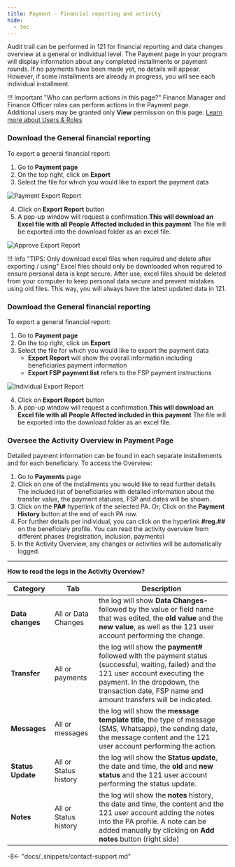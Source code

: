 ```yaml
---
title: Payment - Financial reporting and activity
hide:
  - toc
---
```


Audit trail can be performed in 121 for financial reporting and data changes overview at a general or individual level. The Payment page in your program will display information about any completed installments or payment rounds. If no payments have been made yet, no details will appear. However, if some installments are already in progress, you will see each individual installment.

!!! Important "Who can perform actions in this page?"
    Finance Manager and Finance Officer roles can perform actions in the Payment page.  
    Additional users may be granted only **View** permission on this page. [Learn more about Users & Roles](../users/users-roles-page.md)

### Download the General financial reporting

To export a general financial report:

1. Go to **Payment page**
2. On the top right, click on **Export**
3. Select the file for which you would like to export the payment data

![Payment Export Report](../assets/img/PaymentExportReport.png)

4. Click on **Export Report** button
5. A pop-up window will request a confirmation.**This will download an Excel file with all People Affected included in this payment**
  The file will be exported into the download folder as an excel file.

![Approve Export Report](../assets/img/ApprovePaymentExport.png)

!!! Info "TIPS: Only download excel files when required and delete after exporting / using"
    Excel files should only be downloaded when required to ensure personal data is kept secure. After use, excel files should be deleted from your computer to keep personal data secure and prevent mistakes using old files. This way, you will always have the latest updated data in 121.

### Download the General financial reporting

To export a general financial report:

1. Go to **Payment page**
2. On the top right, click on **Export**
3. Select the file for which you would like to export the payment data
   - **Export Report** will show the overall information including beneficiaries payment information
   - **Export FSP payment list** refers to the FSP payment instructions
  
 ![Individual Export Report](../assets/img/IndividualExportReport)

4. Click on **Export Report** button
5. A pop-up window will request a confirmation.**This will download an Excel file with all People Affected included in this payment**
  The file will be exported into the download folder as an excel file.

### Oversee the Activity Overview in Payment Page

Detailed payment information can be found in each separate installements and for each beneficiary. To access the Overview:

1. Go to **Payments** page
2. Click on one of the installments you would like to read further details
   The included list of beneficiaries with detailed information about the transfer value, the payment statuses, FSP and dates will be shown.
3. Click on the **PA#** hyperlink of the selected PA. Or; Click on the **Payment History** button at the end of each PA row.
4. For further details per individual, you can click on the hyperlink **#reg.##** on the beneficiary profile. You can read the activity overview from different phases (registration, inclusion, payments)
5. In the Activity Overview, any changes or activities will be automatically logged.

---

**How to read the logs in the Activity Overview?**

| Category | Tab | Description |
| ---- | ---- | ---- |
| **Data changes** | All or Data Changes | the log will show **Data Changes-** followed by the value or field name that was edited, the **old value** and the **new value**, as well as the 121 user account performing the change.|
| **Transfer** | All or payments | the log will show the **payment#** followed with the payment status (successful, waiting, failed) and the 121 user account executing the payment. In the dropdown, the transaction date, FSP name and amount transfers will be indicated.|
| **Messages** | All or messages | the log will show the **message template title**, the type of message (SMS, Whatsapp), the sending date, the message content and the 121 user account performing the action.|
| **Status Update** | All or Status history | the log will show the **Status update**, the date and time, the **old** and **new status** and the 121 user account performing the status update.|
|**Notes** | All or Status history | the log will show the **notes** history, the date and time, the content and the 121 user account adding the notes into the PA profile. A note can be added manually by clicking on **Add notes** button (right side)|

-8<- "docs/_snippets/contact-support.md"

